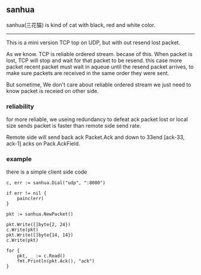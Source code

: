 ## sanhua
sanhua(三花猫) is kind of cat with black, red and white color.

---
This is a mini version TCP top on UDP, but with out resend
lost packet.

As we know. TCP is reliable ordered stream. becase of this. When packet is lost, 
TCP will stop and wait for that packet to be resend. this case more packet recent 
packet must wait in aqueue until the resend packet arrives, to make sure packets 
are received in the same order they were sent.

But sometime, We don't care about reliable ordered stream we just need to know packet
is receied on other side. 

### reliability

for more reliable, we useing redundancy to defeat ack packet lost or local size sends packet is faster
than remote side send rate.

Remote side will send back ack Packet.Ack and down to 33end [ack-33, ack-1] acks on Pack.AckField.

### example 

there is a simple client side code 


	c, err := sanhua.Dial("udp", ":8000")

	if err != nil {
	    painc(err)
	}

	pkt := sanhua.NewPacket()

	pkt.Write([]byte{2, 24})
	c.Write(pkt)
	pkt.Write([]byte{14, 14})
	c.Write(pkt)

	for {
		pkt, _ := c.Read()
		fmt.Println(pkt.Ack(), "ack")
	}









